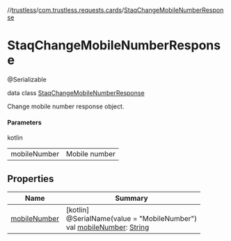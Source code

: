 //[trustless](../../../index.md)/[com.trustless.requests.cards](../index.md)/[StaqChangeMobileNumberResponse](index.md)

# StaqChangeMobileNumberResponse

@Serializable

data class [StaqChangeMobileNumberResponse](index.md)

Change mobile number response object.

#### Parameters

kotlin

| | |
|---|---|
| mobileNumber | Mobile number |

## Properties

| Name | Summary |
|---|---|
| [mobileNumber](mobile-number.md) | [kotlin]<br>@SerialName(value = &quot;MobileNumber&quot;)<br>val [mobileNumber](mobile-number.md): [String](https://kotlinlang.org/api/latest/jvm/stdlib/kotlin/-string/index.html) |
